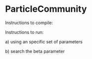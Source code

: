 # ParticleCommunity

Instructions to compile:

Instructions to run:

a) using an specific set of parameters

b) search the beta parameter


